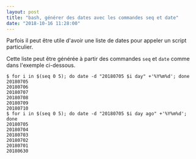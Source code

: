 ```yaml
---
layout: post
title: "bash, générer des dates avec les commandes seq et date"
date: "2018-10-16 11:28:00"
---
```

Parfois il peut être utile d'avoir une liste de dates pour appeler un script particulier.

Cette liste peut être générée à partir des commandes `seq` et `date` comme dans l'exemple ci-dessous.


```
$ for i in $(seq 0 5); do date -d "20180705 $i day" +'%Y%m%d'; done
20180705
20180706
20180707
20180708
20180709
20180710
$ for i in $(seq 0 5); do date -d "20180705 $i day ago" +'%Y%m%d'; done
20180705
20180704
20180703
20180702
20180701
20180630
```
